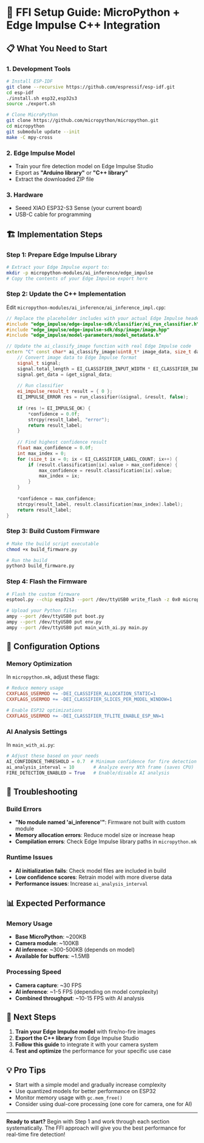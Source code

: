 # 🚀 FFI Setup Guide: MicroPython + Edge Impulse C++ Integration

## 📋 What You Need to Start

### 1. **Development Tools**

```bash
# Install ESP-IDF
git clone --recursive https://github.com/espressif/esp-idf.git
cd esp-idf
./install.sh esp32,esp32s3
source ./export.sh

# Clone MicroPython
git clone https://github.com/micropython/micropython.git
cd micropython
git submodule update --init
make -C mpy-cross
```

### 2. **Edge Impulse Model**

- Train your fire detection model on Edge Impulse Studio
- Export as **"Arduino library"** or **"C++ library"**
- Extract the downloaded ZIP file

### 3. **Hardware**

- Seeed XIAO ESP32-S3 Sense (your current board)
- USB-C cable for programming

## 🏗️ Implementation Steps

### Step 1: Prepare Edge Impulse Library

```bash
# Extract your Edge Impulse export to:
mkdir -p micropython-modules/ai_inference/edge_impulse
# Copy the contents of your Edge Impulse export here
```

### Step 2: Update the C++ Implementation

Edit `micropython-modules/ai_inference/ai_inference_impl.cpp`:

```cpp
// Replace the placeholder includes with your actual Edge Impulse headers
#include "edge_impulse/edge-impulse-sdk/classifier/ei_run_classifier.h"
#include "edge_impulse/edge-impulse-sdk/dsp/image/image.hpp"
#include "edge_impulse/model-parameters/model_metadata.h"

// Update the ai_classify_image function with real Edge Impulse code
extern "C" const char* ai_classify_image(uint8_t* image_data, size_t data_len, float* confidence) {
    // Convert image data to Edge Impulse format
    signal_t signal;
    signal.total_length = EI_CLASSIFIER_INPUT_WIDTH * EI_CLASSIFIER_INPUT_HEIGHT;
    signal.get_data = &get_signal_data;
    
    // Run classifier
    ei_impulse_result_t result = { 0 };
    EI_IMPULSE_ERROR res = run_classifier(&signal, &result, false);
    
    if (res != EI_IMPULSE_OK) {
        *confidence = 0.0f;
        strcpy(result_label, "error");
        return result_label;
    }
    
    // Find highest confidence result
    float max_confidence = 0.0f;
    int max_index = 0;
    for (size_t ix = 0; ix < EI_CLASSIFIER_LABEL_COUNT; ix++) {
        if (result.classification[ix].value > max_confidence) {
            max_confidence = result.classification[ix].value;
            max_index = ix;
        }
    }
    
    *confidence = max_confidence;
    strcpy(result_label, result.classification[max_index].label);
    return result_label;
}
```

### Step 3: Build Custom Firmware

```bash
# Make the build script executable
chmod +x build_firmware.py

# Run the build
python3 build_firmware.py
```

### Step 4: Flash the Firmware

```bash
# Flash the custom firmware
esptool.py --chip esp32s3 --port /dev/ttyUSB0 write_flash -z 0x0 micropython/ports/esp32/build-GENERIC_S3/firmware.bin

# Upload your Python files
ampy --port /dev/ttyUSB0 put boot.py
ampy --port /dev/ttyUSB0 put env.py
ampy --port /dev/ttyUSB0 put main_with_ai.py main.py
```

## 🔧 Configuration Options

### Memory Optimization

In `micropython.mk`, adjust these flags:

```makefile
# Reduce memory usage
CXXFLAGS_USERMOD += -DEI_CLASSIFIER_ALLOCATION_STATIC=1
CXXFLAGS_USERMOD += -DEI_CLASSIFIER_SLICES_PER_MODEL_WINDOW=1

# Enable ESP32 optimizations
CXXFLAGS_USERMOD += -DEI_CLASSIFIER_TFLITE_ENABLE_ESP_NN=1
```

### AI Analysis Settings

In `main_with_ai.py`:

```python
# Adjust these based on your needs
AI_CONFIDENCE_THRESHOLD = 0.7  # Minimum confidence for fire detection
ai_analysis_interval = 10       # Analyze every Nth frame (saves CPU)
FIRE_DETECTION_ENABLED = True   # Enable/disable AI analysis
```

## 🚨 Troubleshooting

### Build Errors

- **"No module named 'ai_inference'"**: Firmware not built with custom module
- **Memory allocation errors**: Reduce model size or increase heap
- **Compilation errors**: Check Edge Impulse library paths in `micropython.mk`

### Runtime Issues

- **AI initialization fails**: Check model files are included in build
- **Low confidence scores**: Retrain model with more diverse data
- **Performance issues**: Increase `ai_analysis_interval`

## 📊 Expected Performance

### Memory Usage

- **Base MicroPython**: ~200KB
- **Camera module**: ~100KB
- **AI inference**: ~300-500KB (depends on model)
- **Available for buffers**: ~1.5MB

### Processing Speed

- **Camera capture**: ~30 FPS
- **AI inference**: ~1-5 FPS (depending on model complexity)
- **Combined throughput**: ~10-15 FPS with AI analysis

## 🎯 Next Steps

1. **Train your Edge Impulse model** with fire/no-fire images
2. **Export the C++ library** from Edge Impulse Studio
3. **Follow this guide** to integrate it with your camera system
4. **Test and optimize** the performance for your specific use case

## 💡 Pro Tips

- Start with a simple model and gradually increase complexity
- Use quantized models for better performance on ESP32
- Monitor memory usage with `gc.mem_free()`
- Consider using dual-core processing (one core for camera, one for AI)

---

**Ready to start?** Begin with Step 1 and work through each section systematically. The FFI approach will give you the best performance for real-time fire detection!
